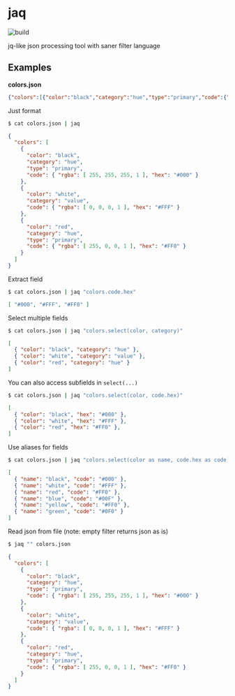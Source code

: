 # jaq
![build](https://github.com/searabbitx/jaq/actions/workflows/build-test-release.yml/badge.svg?branch=main)

jq-like json processing tool with saner filter language

## Examples

**colors.json**
```json
{"colors":[{"color":"black","category":"hue","type":"primary","code":{"rgba":[255,255,255,1],"hex":"#000"}},{"color":"white","category":"value","code":{"rgba":[0,0,0,1],"hex":"#FFF"}},{"color":"red","category":"hue","type":"primary","code":{"rgba":[255,0,0,1],"hex":"#FF0"}}]}
```

Just format
```bash
$ cat colors.json | jaq
```
```json
{
  "colors": [
    {
      "color": "black",
      "category": "hue",
      "type": "primary",
      "code": { "rgba": [ 255, 255, 255, 1 ], "hex": "#000" }
    },
    {
      "color": "white",
      "category": "value",
      "code": { "rgba": [ 0, 0, 0, 1 ], "hex": "#FFF" }
    },
    {
      "color": "red",
      "category": "hue",
      "type": "primary",
      "code": { "rgba": [ 255, 0, 0, 1 ], "hex": "#FF0" }
    }
  ]
}
```

Extract field
```bash
$ cat colors.json | jaq "colors.code.hex"
```
```json
[ "#000", "#FFF", "#FF0" ]
```

Select multiple fields
```bash
$ cat colors.json | jaq "colors.select(color, category)"
```
```json
[
  { "color": "black", "category": "hue" },
  { "color": "white", "category": "value" },
  { "color": "red", "category": "hue" }
]
```

You can also access subfields in `select(...)`
```bash
$ cat colors.json | jaq "colors.select(color, code.hex)"
```
```json
[
  { "color": "black", "hex": "#000" },
  { "color": "white", "hex": "#FFF" },
  { "color": "red", "hex": "#FF0" },
]
```

Use aliases for fields
```bash
$ cat colors.json | jaq "colors.select(color as name, code.hex as code)" test_data/colors.json
```
```json
[
  { "name": "black", "code": "#000" },
  { "name": "white", "code": "#FFF" },
  { "name": "red", "code": "#FF0" },
  { "name": "blue", "code": "#00F" },
  { "name": "yellow", "code": "#FF0" },
  { "name": "green", "code": "#0F0" }
]
```

Read json from file (note: empty filter returns json as is)
```bash
$ jaq "" colors.json
```
```json
{
  "colors": [
    {
      "color": "black",
      "category": "hue",
      "type": "primary",
      "code": { "rgba": [ 255, 255, 255, 1 ], "hex": "#000" }
    },
    {
      "color": "white",
      "category": "value",
      "code": { "rgba": [ 0, 0, 0, 1 ], "hex": "#FFF" }
    },
    {
      "color": "red",
      "category": "hue",
      "type": "primary",
      "code": { "rgba": [ 255, 0, 0, 1 ], "hex": "#FF0" }
    }
  ]
}
```
